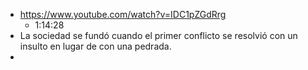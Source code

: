 - https://www.youtube.com/watch?v=IDC1pZGdRrg
	- 1:14:28
- La sociedad se fundó cuando el primer conflicto se resolvió con un insulto en lugar de con una pedrada.
-